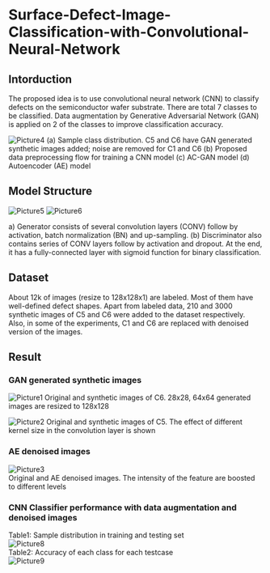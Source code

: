 # Surface-Defect-Image-Classification-with-Convolutional-Neural-Network
## Intorduction
The proposed idea is to use convolutional neural network (CNN) to classify defects on the semiconductor wafer substrate. There are total 7 classes to be classified. Data augmentation by Generative Adversarial Network (GAN) is applied on 2 of the classes to improve classification accuracy. 

![Picture4](https://user-images.githubusercontent.com/65942005/100525604-f61e1280-3176-11eb-82cf-4179bc905247.png)
(a) Sample class distribution. C5 and C6 have GAN generated synthetic images added; noise are removed for C1 and C6 (b) Proposed data preprocessing flow for training a CNN model (c) AC-GAN model (d) Autoencoder (AE) model



## Model Structure
![Picture5](https://user-images.githubusercontent.com/65942005/100525877-aa6c6880-3178-11eb-90a8-6b1d598e491c.png)
![Picture6](https://user-images.githubusercontent.com/65942005/100525878-aa6c6880-3178-11eb-8bc7-2a0aa8ebb5ed.png)

a) Generator consists of several convolution layers (CONV) follow by activation, batch normalization (BN) and up-sampling. (b) Discriminator also contains series of CONV layers follow by activation and dropout. At the end, it has a fully-connected layer with sigmoid function for binary classification.  

## Dataset
About 12k of images (resize to 128x128x1) are labeled. Most of them have well-defined defect shapes. Apart from labeled data, 210 and 3000 synthetic images of C5 and C6 were added to the dataset respectively. Also,  in some of the experiments, C1 and C6 are replaced with denoised version of the images. 

## Result
### GAN generated synthetic images 
![Picture1](https://user-images.githubusercontent.com/65942005/100525607-f9190300-3176-11eb-9937-6debe36097b2.png)
Original and synthetic images of C6. 28x28, 64x64 generated images are resized to 128x128 

![Picture2](https://user-images.githubusercontent.com/65942005/100525608-fb7b5d00-3176-11eb-9fe7-e0f9670a2e12.png)
Original and synthetic images of C5. The effect of different kernel size in the convolution layer is shown

### AE denoised images 
![Picture3](https://user-images.githubusercontent.com/65942005/100525609-fcac8a00-3176-11eb-9668-ac2a60c9c6e9.png) <br>
Original and AE denoised images. The intensity of the feature are boosted to different levels


### CNN Classifier performance with data augmentation and denoised images
Table1: Sample distribution in training and testing set <br>
![Picture8](https://user-images.githubusercontent.com/65942005/100525874-a93b3b80-3178-11eb-962c-bf7851644fd5.png)<br>
Table2: Accuracy of each class for each testcase <br>
![Picture9](https://user-images.githubusercontent.com/65942005/100525876-aa6c6880-3178-11eb-8fb3-57c26d47f4b1.png)<br>

